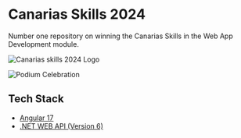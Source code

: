 # Canarias Skills 2024

Number one repository on winning the Canarias Skills in the Web App Development module.

![Canarias skills 2024 Logo](https://canariasskills.com/wp-content/uploads/2024/02/BANNER-HOME-MIN@2x.png)

![Podium Celebration](./assets/podium.png)

## Tech Stack

- [Angular 17](https://angular.dev/)
- [.NET WEB API (Version 6)](https://dotnet.microsoft.com/en-us/apps/aspnet/apis)
